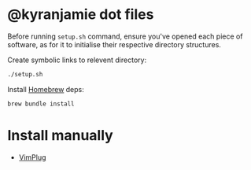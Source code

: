 @kyranjamie dot files
================================

Before running `setup.sh` command, ensure you've opened each piece of software, as for it to initialise
their respective directory structures.

Create symbolic links to relevent directory:
```bash
./setup.sh
```

Install [Homebrew](https://brew.sh/) deps:
```bash
brew bundle install
```

# Install manually
- [VimPlug](https://github.com/junegunn/vim-plug)
